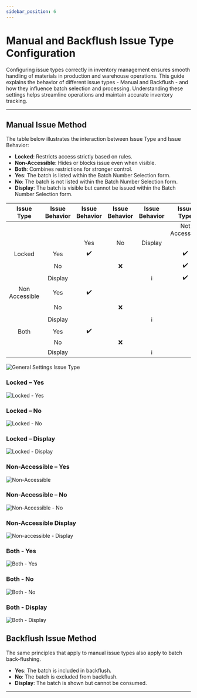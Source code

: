 ```yaml
---
sidebar_position: 6
---
```


# Manual and Backflush Issue Type Configuration

Configuring issue types correctly in inventory management ensures smooth handling of materials in production and warehouse operations. This guide explains the behavior of different issue types - Manual and Backflush - and how they influence batch selection and processing. Understanding these settings helps streamline operations and maintain accurate inventory tracking.

---

## Manual Issue Method

The table below illustrates the interaction between Issue Type and Issue Behavior:

- **Locked**: Restricts access strictly based on rules.
- **Non-Accessible**: Hides or blocks issue even when visible.
- **Both**: Combines restrictions for stronger control.
- **Yes**: The batch is listed within the Batch Number Selection form.
- **No**: The batch is not listed within the Batch Number Selection form.
- **Display**: The batch is visible but cannot be issued within the Batch Number Selection form.

|   Issue Type   | Issue Behavior |   Issue Behavior   | Issue Behavior |    Issue Behavior    |     Issue Type     |     Issue Type     |
| :------------: | :------------: | :----------------: | :------------: | :------------------: | :----------------: | :----------------: |
|                |                |                    |                |                      |   Not Accessible   |       Locked       |
|                |                |        Yes         |       No       |       Display        |                    |                    |
|     Locked     |      Yes       | :heavy_check_mark: |                |                      | :heavy_check_mark: |                    |
|                |       No       |                    |      :x:       |                      | :heavy_check_mark: |                    |
|                |    Display     |                    |                | :information_source: | :heavy_check_mark: |                    |
| Non Accessible |      Yes       | :heavy_check_mark: |                |                      |                    | :heavy_check_mark: |
|                |       No       |                    |      :x:       |                      |                    | :heavy_check_mark: |
|                |    Display     |                    |                | :information_source: |                    | :heavy_check_mark: |
|      Both      |      Yes       | :heavy_check_mark: |                |                      |                    |                    |
|                |       No       |                    |      :x:       |                      |                    |                    |
|                |    Display     |                    |                | :information_source: |                    |                    |

![General Settings Issue Type](./media/manual-and-backflush-issue-type-configuration/general-settings-issue-type.webp)

### Locked – Yes

![Locked - Yes](./media/manual-and-backflush-issue-type-configuration/locked-yes.webp)

### Locked – No

![Locked - No](./media/manual-and-backflush-issue-type-configuration/locked-no.webp)

### Locked – Display

![Locked - Display](./media/manual-and-backflush-issue-type-configuration/locked-display.webp)

### Non-Accessible – Yes

![Non-Accessible](./media/manual-and-backflush-issue-type-configuration/non-accessible-yes.webp)

### Non-Accessible – No

![Non-Accessible - No](./media/manual-and-backflush-issue-type-configuration/non-accessible-no.webp)

### Non-Accessible Display

![Non-accessible - Display](./media/manual-and-backflush-issue-type-configuration/non-accessible-display.webp)

### Both - Yes

![Both - Yes](./media/manual-and-backflush-issue-type-configuration/both-yes.webp)

### Both - No

![Both - No](./media/manual-and-backflush-issue-type-configuration/both-no.webp)

### Both - Display

![Both - Display](./media/manual-and-backflush-issue-type-configuration/both-display.webp)

## Backflush Issue Method

The same principles that apply to manual issue types also apply to batch back-flushing.

- **Yes**: The batch is included in backflush.
- **No**: The batch is excluded from backflush.
- **Display**: The batch is shown but cannot be consumed.

---
